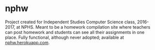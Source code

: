 # nphw

Project created for Independent Studies Computer Science class, 2016-2017, at NPHS.  Meant to be a homework compilation site where teachers can post homework and students can see all their assignments in one place.  Fully functional, although never adopted; available at [nphw.herokuapp.com](nphw.herokuapp.com).
